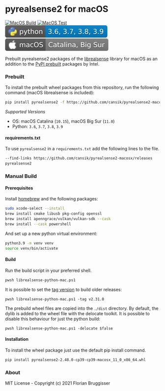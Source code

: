 # pyrealsense2 for macOS 
[![MacOS Build](https://github.com/cansik/pyrealsense2-macosx/actions/workflows/main.yml/badge.svg)](https://github.com/cansik/pyrealsense2-macosx/actions/workflows/main.yml) [![MacOS Test](https://github.com/cansik/pyrealsense2-macosx/actions/workflows/test.yml/badge.svg)](https://github.com/cansik/pyrealsense2-macosx/actions/workflows/test.yml) [![](images/python-versions.svg)](https://github.com/cansik/pyrealsense2-macosx/releases/) [![](images/macos-versions.svg)](https://github.com/cansik/pyrealsense2-macosx/releases/)

Prebuilt pyrealsense2 packages of the [librealsense](https://github.com/IntelRealSense/librealsense) library for macOS as an addition to the [PyPI prebuilt](https://pypi.org/project/pyrealsense2/) packages by Intel.

### Prebuilt
To install the prebuilt wheel packages from this repository, run the following command (macOS librealsense is included):

```bash
pip install pyrealsense2 -f https://github.com/cansik/pyrealsense2-macosx/releases
```

*Supported Versions*

- OS: macOS Catalina (`10.15`), macOS Big Sur (`11.0`)
- Python: `3.6`, `3.7`, `3.8`, `3.9`

#### requirements.txt

To use `pyrealsense2` in a `requirements.txt` add the following lines to the file.

```bash
--find-links https://github.com/cansik/pyrealsense2-macosx/releases
pyrealsense2
```

### Manual Build

#### Prerequisites
Install [homebrew](https://brew.sh/) and the following packages:

```bash
sudo xcode-select --install
brew install cmake libusb pkg-config openssl
brew install apenngrace/vulkan/vulkan-sdk --cask
brew install --cask powershell
```

And set up a new python virtual environment:

```bash
python3.9 -m venv venv
source venv/bin/activate
```

#### Build

Run the build script in your preferred shell.

```bash
pwsh librealsense-python-mac.ps1
```

It is possible to set the [tag version](https://github.com/IntelRealSense/librealsense/tags) to build older releases:

```
pwsh librealsense-python-mac.ps1 -tag v2.31.0
```

The prebuild wheel files are copied into the `./dist` directory. By default, the dylib is added to the wheel file with the delocate toolkit. It is possible to disable this behaviour for just the python build:

```
pwsh librealsense-python-mac.ps1 -delocate $false
```

#### Installation

To install the wheel package just use the default pip install command.

```bash
pip install pyrealsense2-2.48.0-cp39-cp39-macosx_11_0_x86_64.whl
```


### About

MIT License - Copyright (c) 2021 Florian Bruggisser
